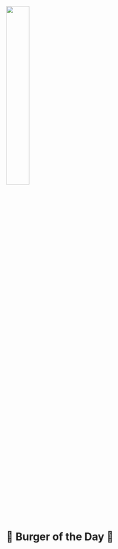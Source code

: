 <img src="https://user-images.githubusercontent.com/106957849/212765467-e63b18a8-648e-4a39-862e-df3dc93c6176.png" width=35% height=35%>

# 🍔 Burger of the Day 🍔

